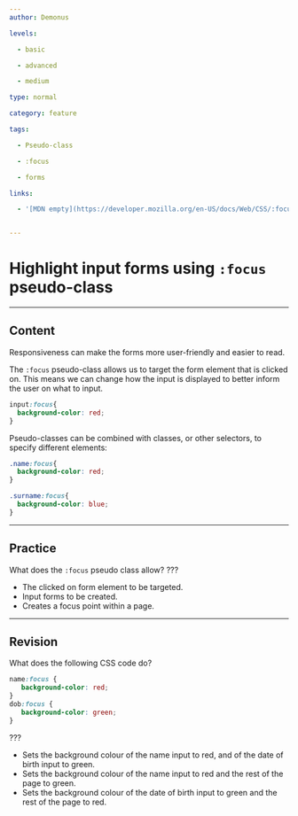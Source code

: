 ```yaml
---
author: Demonus

levels:

  - basic

  - advanced

  - medium

type: normal

category: feature

tags:

  - Pseudo-class

  - :focus

  - forms

links:

  - '[MDN empty](https://developer.mozilla.org/en-US/docs/Web/CSS/:focus)[documentation}'


---
```


# Highlight input forms using `:focus` pseudo-class

---
## Content

Responsiveness can make the forms more user-friendly and easier to read. 

The `:focus` pseudo-class allows us to target the form element that is clicked on. This means we can change how the input is displayed to better inform the user on what to input.  

```css
input:focus{
  background-color: red;
}
```

Pseudo-classes can be combined with classes, or other selectors, to specify different elements:

```css
.name:focus{
  background-color: red;	
}

.surname:focus{
  background-color: blue;
}
```

---
## Practice

What does the `:focus` pseudo class allow? 
???


* The clicked on form element to be targeted.
* Input forms to be created.
* Creates a focus point within a page.

---
## Revision

What does the following CSS code do? 
```css
name:focus {
   background-color: red;
}
dob:focus {
   background-color: green;
}
```
???

* Sets the background colour of the name input to red, and of the date of birth input to green.
* Sets the background colour of the name input to red and the rest of the page to green.
* Sets the background colour of the date of birth input to green and the rest of the page to red.

 
